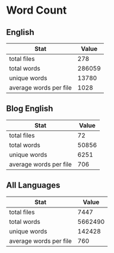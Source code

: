 # Word Count

## English

Stat | Value
---- | -----
total files | 278
total words | 286059
unique words | 13780
average words per file | 1028

## Blog English

Stat | Value
---- | -----
total files | 72
total words | 50856
unique words | 6251
average words per file | 706

## All Languages

Stat | Value
---- | -----
total files | 7447
total words | 5662490
unique words | 142428
average words per file | 760
